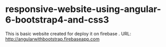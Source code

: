 # responsive-website-using-angular-6-bootstrap4-and-css3
This is basic website created for deploy it on firebase . 
URL: http://angularwithbootstrap.firebaseapp.com
